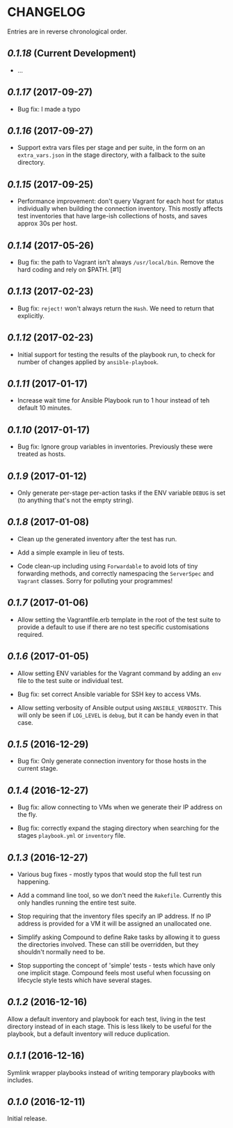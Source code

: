# CHANGELOG

Entries are in reverse chronological order.

## *0.1.18* (Current Development)

  * ...

## *0.1.17* (2017-09-27)

  * Bug fix: I made a typo

## *0.1.16* (2017-09-27)

  * Support extra vars files per stage and per suite, in the form on an
    `extra_vars.json` in the stage directory, with a fallback to the suite
    directory.

## *0.1.15* (2017-09-25)

  * Performance improvement: don't query Vagrant for each host for status
    individually when building the connection inventory. This mostly affects
    test inventories that have large-ish collections of hosts, and saves
    approx 30s per host.

## *0.1.14* (2017-05-26)

  * Bug fix: the path to Vagrant isn't always `/usr/local/bin`. Remove the
    hard coding and rely on $PATH. [#1]

## *0.1.13* (2017-02-23)

  * Bug fix: `reject!` won't always return the `Hash`. We need to return
    that explicitly.

## *0.1.12* (2017-02-23)

  * Initial support for testing the results of the playbook run, to check for
    number of changes applied by `ansible-playbook`.

## *0.1.11* (2017-01-17)

  * Increase wait time for Ansible Playbook run to 1 hour instead of teh default
    10 minutes.

## *0.1.10* (2017-01-17)

  * Bug fix: Ignore group variables in inventories. Previously these were
    treated as hosts.

## *0.1.9* (2017-01-12)

  * Only generate per-stage per-action tasks if the ENV variable `DEBUG` is set
    (to anything that's not the empty string).

## *0.1.8* (2017-01-08)

  * Clean up the generated inventory after the test has run.

  * Add a simple example in lieu of tests.

  * Code clean-up including using `Forwardable` to avoid lots of tiny
    forwarding methods, and correctly namespacing the `ServerSpec` and
    `Vagrant` classes. Sorry for polluting your programmes!

## *0.1.7* (2017-01-06)

  * Allow setting the Vagrantfile.erb template in the root of the test suite to
    provide a default to use if there are no test specific customisations
    required.

## *0.1.6* (2017-01-05)

  * Allow setting ENV variables for the Vagrant command by adding an `env` file
    to the test suite or individual test.

  * Bug fix: set correct Ansible variable for SSH key to access VMs.

  * Allow setting verbosity of Ansible output using `ANSIBLE_VERBOSITY`. This
    will only be seen if `LOG_LEVEL` is `debug`, but it can be handy even in
    that case.

## *0.1.5* (2016-12-29)

  * Bug fix: Only generate connection inventory for those hosts in the current
    stage.

## *0.1.4* (2016-12-27)

  * Bug fix: allow connecting to VMs when we generate their IP address on
    the fly.

  * Bug fix: correctly expand the staging directory when searching for
    the stages `playbook.yml` or `inventory` file.

## *0.1.3* (2016-12-27)

  * Various bug fixes - mostly typos that would stop the full test run
    happening.

  * Add a command line tool, so we don't need the `Rakefile`. Currently this
    only handles running the entire test suite.

  * Stop requiring that the inventory files specify an IP address. If no
    IP address is provided for a VM it will be assigned an unallocated one.

  * Simplify asking Compound to define Rake tasks by allowing it to guess
    the directories involved. These can still be overridden, but they
    shouldn't normally need to be.

  * Stop supporting the concept of 'simple' tests - tests which have only
    one implicit stage. Compound feels most useful when focussing on
    lifecycle style tests which have several stages.

## *0.1.2* (2016-12-16)

  Allow a default inventory and playbook for each test, living in the test
  directory instead of in each stage. This is less likely to be useful for
  the playbook, but a default inventory will reduce duplication.

## *0.1.1* (2016-12-16)

  Symlink wrapper playbooks instead of writing temporary playbooks with
  includes.

## *0.1.0* (2016-12-11)

  Initial release.
